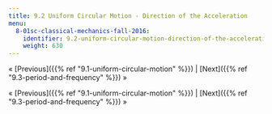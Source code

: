 ```yaml
---
title: 9.2 Uniform Circular Motion - Direction of the Acceleration
menu:
  8-01sc-classical-mechanics-fall-2016:
    identifier: 9.2-uniform-circular-motion-direction-of-the-acceleration
    weight: 630
---
```

« [Previous]({{% ref "9.1-uniform-circular-motion" %}}) | [Next]({{% ref "9.3-period-and-frequency" %}}) »

« [Previous]({{% ref "9.1-uniform-circular-motion" %}}) | [Next]({{% ref "9.3-period-and-frequency" %}}) »